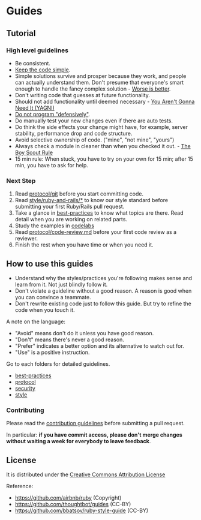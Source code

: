 # Guides

## Tutorial

### High level guidelines

* Be consistent.
* [Keep the code simple](https://jml.io/2012/02/simple-made-easy.html).
* Simple solutions survive and prosper because they work, and people can actually understand them. Don't presume that everyone's smart enough to handle the fancy complex solution - [Worse is better](https://blog.codinghorror.com/worse-is-better/).
* Don't writing code that guesses at future functionality.
* Should not add functionality until deemed necessary - [You Aren't Gonna Need It (YAGNI)](https://en.wikipedia.org/wiki/You_aren%27t_gonna_need_it)
* [Do not program "defensively"](http://www.erlang.se/doc/programming_rules.shtml#HDR11).
* Do manually test your new changes even if there are auto tests.
* Do think the side effects your change might have, for example, server stability, performance drop and code structure.
* Avoid selective ownership of code. ("mine", "not mine", "yours")
* Always check a module in cleaner than when you checked it out. - [The Boy Scout Rule](http://programmer.97things.oreilly.com/wiki/index.php/The_Boy_Scout_Rule)
* 15 min rule: When stuck, you have to try on your own for 15 min; after 15 min, you have to ask for help.

### Next Step

1. Read [protocol/git](/protocol/git) before you start committing code.
2. Read [style/ruby-and-rails/*](/style/ruby-and-rails) to know our style standard before submitting your first Ruby/Rails pull request.
3. Take a glance in [best-practices](/best-practices) to know what topics are there. Read detail when you are working on related parts.
4. Study the examples in [codelabs](/codelabs)
5. Read [protocol/code-review.md](/protocol/code-review.md) before your first code review as a reviewer.
6. Finish the rest when you have time or when you need it.

## How to use this guides

* Understand why the styles/practices you're following makes sense and learn from it. Not just blindly follow it.
* Don't violate a guideline without a good reason. A reason is good when you can convince a teammate.
* Don't rewrite existing code just to follow this guide. But try to refine the code when you touch it.

A note on the language:

* "Avoid" means don't do it unless you have good reason.
* "Don't" means there's never a good reason.
* "Prefer" indicates a better option and its alternative to watch out for.
* "Use" is a positive instruction.

Go to each folders for detailed guidelines.

* [best-practices](/best-practices)
* [protocol](/protocol)
* [security](/security)
* [style](/style)

### Contributing

Please read the [contribution guidelines] before submitting a pull request.

In particular: **if you have commit access, please don't merge changes without waiting a week for everybody to leave feedback**.

[contribution guidelines]: /CONTRIBUTING.md

## License

It is distributed under the [Creative Commons Attribution License](http://creativecommons.org/licenses/by/3.0/)

Reference:

* https://github.com/airbnb/ruby (Copyright)
* https://github.com/thoughtbot/guides (CC-BY)
* https://github.com/bbatsov/ruby-style-guide (CC-BY)
